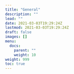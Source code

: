 ```yaml
---
title: "General"
description: ""
lead: ""
date: 2021-03-03T19:29:24Z
lastmod: 2021-03-03T19:29:24Z
draft: false
images: []
menu: 
  docs:
    parent: ""
    weight: 10
weight: 999
toc: true
---
```

